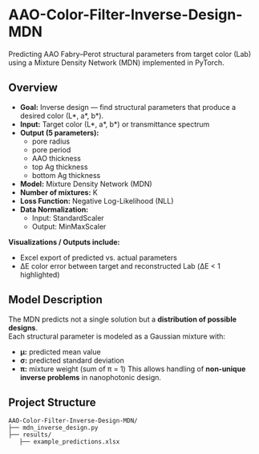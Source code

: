 # AAO-Color-Filter-Inverse-Design-MDN
Predicting AAO Fabry–Perot structural parameters from target color (Lab) using a Mixture Density Network (MDN) implemented in PyTorch.  

## Overview
- **Goal:** Inverse design — find structural parameters that produce a desired color (L*, a*, b*).  
- **Input:** Target color (L*, a*, b*) or transmittance spectrum  
- **Output (5 parameters):**  
  - pore radius  
  - pore period  
  - AAO thickness  
  - top Ag thickness  
  - bottom Ag thickness  
- **Model:** Mixture Density Network (MDN)  
- **Number of mixtures:** K  
- **Loss Function:** Negative Log-Likelihood (NLL)  
- **Data Normalization:**  
  - Input: StandardScaler  
  - Output: MinMaxScaler

**Visualizations / Outputs include:**  
- Excel export of predicted vs. actual parameters  
- ΔE color error between target and reconstructed Lab (ΔE < 1 highlighted)

##  Model Description
The MDN predicts not a single solution but a **distribution of possible designs**.  
Each structural parameter is modeled as a Gaussian mixture with:
- **μ:** predicted mean value  
- **σ:** predicted standard deviation  
- **π:** mixture weight (sum of π = 1)
This allows handling of **non-unique inverse problems** in nanophotonic design.

## Project Structure
```text
AAO-Color-Filter-Inverse-Design-MDN/
├── mdn_inverse_design.py
├── results/
   ├── example_predictions.xlsx 

